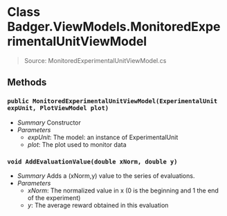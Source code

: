# Class Badger.ViewModels.MonitoredExperimentalUnitViewModel
> Source: MonitoredExperimentalUnitViewModel.cs
## Methods
### `public MonitoredExperimentalUnitViewModel(ExperimentalUnit expUnit, PlotViewModel plot)`
* *Summary*
  Constructor
* *Parameters*
  * _expUnit_: The model: an instance of ExperimentalUnit
  * _plot_: The plot used to monitor data
### `void AddEvaluationValue(double xNorm, double y)`
* *Summary*
  Adds a (xNorm,y) value to the series of evaluations.
* *Parameters*
  * _xNorm_: The normalized value in x (0 is the beginning and 1 the end of the experiment)
  * _y_: The average reward obtained in this evaluation
